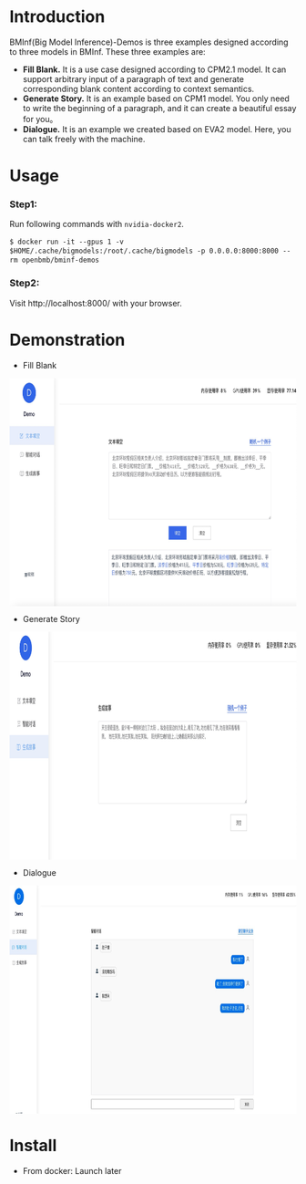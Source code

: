 # **Introduction**

BMInf(Big Model Inference)-Demos is three examples designed according to three models in BMInf. These three examples are:
+ **Fill Blank.** It is a use case designed according to CPM2.1 model. It can support arbitrary input of a paragraph of text and generate corresponding blank content according to context semantics.
+ **Generate Story.** It is an example based on CPM1 model. You only need to write the beginning of a paragraph, and it can create a beautiful essay for you。
+ **Dialogue.** It is an example we created based on EVA2 model. Here, you can talk freely with the machine.

# Usage


### Step1: 
Run following commands with `nvidia-docker2`.

```console
$ docker run -it --gpus 1 -v $HOME/.cache/bigmodels:/root/.cache/bigmodels -p 0.0.0.0:8000:8000 --rm openbmb/bminf-demos
```

### Step2:

Visit http://localhost:8000/ with your browser.


# **Demonstration**
+ Fill Blank 
<div  align="center">    
<img src="./images/demo1.jpg" width = "800" height = "400" align=center />
</div>


+ Generate Story

<div  align="center">    
<img src="./images/demo2.jpg" width = "800" height = "400" align=center />
</div>

+ Dialogue

<div  align="center">    
<img src="./images/demo3.jpg" width = "800" height = "400" align=center />
</div>


# **Install**

+ From docker: 
Launch later
